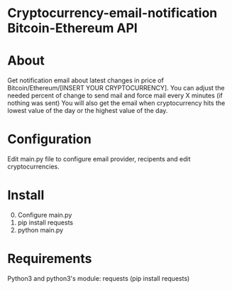 # Cryptocurrency-email-notification Bitcoin-Ethereum API

# About
Get notification email about latest changes in price of Bitcoin/Ethereum/[INSERT YOUR CRYPTOCURRENCY].
You can adjust the needed percent of change to send mail and force mail every X minutes (if nothing was sent)
You will also get the email when cryptocurrency hits the lowest value of the day or the highest value of the day.

# Configuration
Edit main.py file to configure email provider, recipents and edit cryptocurrencies.

# Install
0. Configure main.py
1. pip install requests
2. python main.py

# Requirements
Python3 and python3's module: requests (pip install requests)
